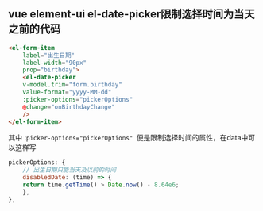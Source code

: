 ## vue element-ui el-date-picker限制选择时间为当天之前的代码

```html
<el-form-item
    label="出生日期"
    label-width="90px"
    prop="birthday">
    <el-date-picker
    v-model.trim="form.birthday"
    value-format="yyyy-MM-dd"
    :picker-options="pickerOptions"
    @change="onBirthdayChange"
    />
</el-form-item>
```

 其中 :`picker-options="pickerOptions" `便是限制选择时间的属性，在data中可以这样写

```js
pickerOptions: {
    // 出生日期只能当天及以前的时间
    disabledDate: (time) => {
    return time.getTime() > Date.now() - 8.64e6;
    },
},
```


